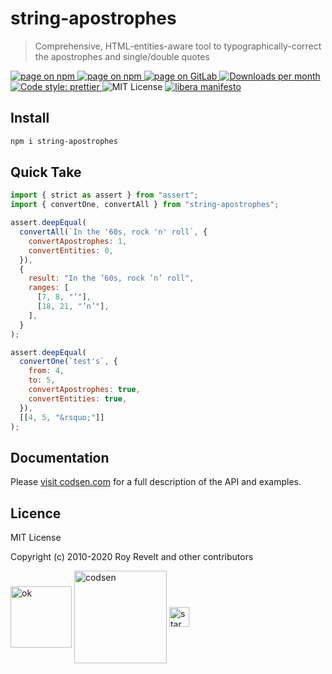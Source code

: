 # string-apostrophes

> Comprehensive, HTML-entities-aware tool to typographically-correct the apostrophes and single/double quotes

<div class="package-badges">
  <a href="https://www.npmjs.com/package/string-apostrophes" rel="nofollow noreferrer noopener">
    <img src="https://img.shields.io/badge/-npm-blue?style=flat-square" alt="page on npm">
  </a>
  <a href="https://codsen.com/os/string-apostrophes" rel="nofollow noreferrer noopener">
    <img src="https://img.shields.io/badge/-Codsen-blue?style=flat-square" alt="page on npm">
  </a>
  <a href="https://gitlab.com/codsen/codsen/tree/master/packages/string-apostrophes" rel="nofollow noreferrer noopener">
    <img src="https://img.shields.io/badge/-GitLab-blue?style=flat-square" alt="page on GitLab">
  </a>
  <a href="https://npmcharts.com/compare/string-apostrophes?interval=30" rel="nofollow noreferrer noopener" target="_blank">
    <img src="https://img.shields.io/npm/dm/string-apostrophes.svg?style=flat-square" alt="Downloads per month">
  </a>
  <a href="https://prettier.io" rel="nofollow noreferrer noopener" target="_blank">
    <img src="https://img.shields.io/badge/code_style-prettier-brightgreen.svg?style=flat-square" alt="Code style: prettier">
  </a>
  <img src="https://img.shields.io/badge/licence-MIT-brightgreen.svg?style=flat-square" alt="MIT License">
  <a href="https://liberamanifesto.com" rel="nofollow noreferrer noopener" target="_blank">
    <img src="https://img.shields.io/badge/libera-manifesto-lightgrey.svg?style=flat-square" alt="libera manifesto">
  </a>
</div>

## Install

```bash
npm i string-apostrophes
```

## Quick Take

```js
import { strict as assert } from "assert";
import { convertOne, convertAll } from "string-apostrophes";

assert.deepEqual(
  convertAll(`In the '60s, rock 'n' roll`, {
    convertApostrophes: 1,
    convertEntities: 0,
  }),
  {
    result: "In the ’60s, rock ’n’ roll",
    ranges: [
      [7, 8, "’"],
      [18, 21, "’n’"],
    ],
  }
);

assert.deepEqual(
  convertOne(`test's`, {
    from: 4,
    to: 5,
    convertApostrophes: true,
    convertEntities: true,
  }),
  [[4, 5, "&rsquo;"]]
);
```

## Documentation

Please [visit codsen.com](https://codsen.com/os/string-apostrophes/) for a full description of the API and examples.

## Licence

MIT License

Copyright (c) 2010-2020 Roy Revelt and other contributors

<img src="https://codsen.com/images/png-codsen-ok.png" width="98" alt="ok" align="center"> <img src="https://codsen.com/images/png-codsen-1.png" width="148" alt="codsen" align="center"> <img src="https://codsen.com/images/png-codsen-star-small.png" width="32" alt="star" align="center">
